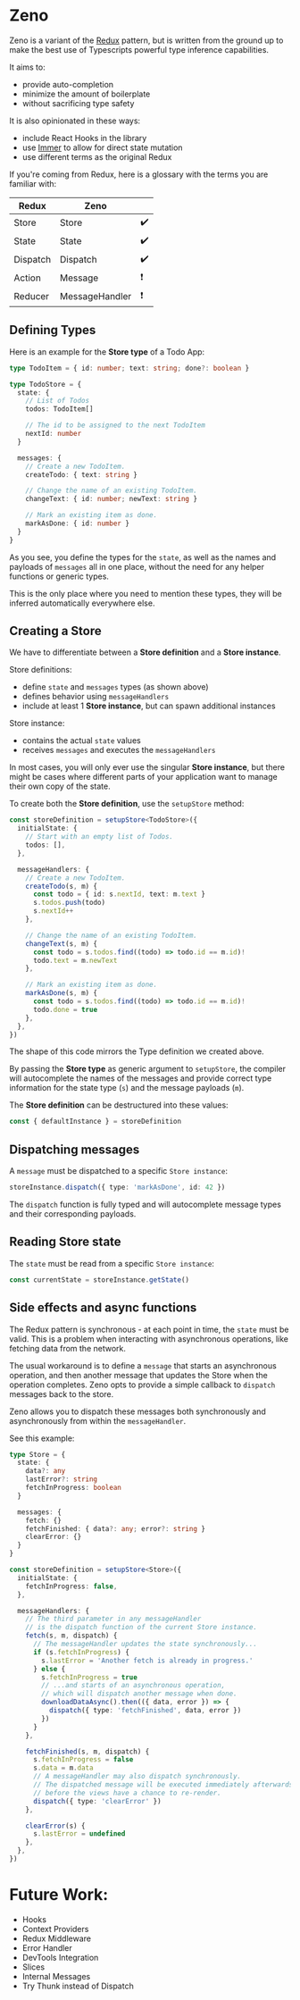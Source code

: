 # Zeno

Zeno is a variant of the [Redux](https://github.com/reduxjs/redux) pattern, but is written from the ground up to make the best use of Typescripts powerful type inference capabilities.

It aims to:

- provide auto-completion
- minimize the amount of boilerplate
- without sacrificing type safety

It is also opinionated in these ways:

- include React Hooks in the library
- use [Immer](https://github.com/immerjs/immer) to allow for direct state mutation
- use different terms as the original Redux

If you're coming from Redux, here is a glossary with the terms you are familiar with:

| Redux    | Zeno           |     |
| -------- | -------------- | --- |
| Store    | Store          | ✔️  |
| State    | State          | ✔️  |
| Dispatch | Dispatch       | ✔️  |
| Action   | Message        | ❗  |
| Reducer  | MessageHandler | ❗  |

## Defining Types

Here is an example for the **Store type** of a Todo App:

```ts
type TodoItem = { id: number; text: string; done?: boolean }

type TodoStore = {
  state: {
    // List of Todos
    todos: TodoItem[]

    // The id to be assigned to the next TodoItem
    nextId: number
  }

  messages: {
    // Create a new TodoItem.
    createTodo: { text: string }

    // Change the name of an existing TodoItem.
    changeText: { id: number; newText: string }

    // Mark an existing item as done.
    markAsDone: { id: number }
  }
}
```

As you see, you define the types for the `state`, as well as the names and payloads of `messages` all in one place, without the need for any helper functions or generic types.

This is the only place where you need to mention these types, they will be inferred automatically everywhere else.

## Creating a Store

We have to differentiate between a **Store definition** and a **Store instance**.

Store definitions:

- define `state` and `messages` types (as shown above)
- defines behavior using `messageHandlers`
- include at least 1 **Store instance**, but can spawn additional instances

Store instance:

- contains the actual `state` values
- receives `messages` and executes the `messageHandlers`

In most cases, you will only ever use the singular **Store instance**, but there might be cases where different parts of your application want to manage their own copy of the state.

To create both the **Store definition**, use the `setupStore` method:

```ts
const storeDefinition = setupStore<TodoStore>({
  initialState: {
    // Start with an empty list of Todos.
    todos: [],
  },

  messageHandlers: {
    // Create a new TodoItem.
    createTodo(s, m) {
      const todo = { id: s.nextId, text: m.text }
      s.todos.push(todo)
      s.nextId++
    },

    // Change the name of an existing TodoItem.
    changeText(s, m) {
      const todo = s.todos.find((todo) => todo.id == m.id)!
      todo.text = m.newText
    },

    // Mark an existing item as done.
    markAsDone(s, m) {
      const todo = s.todos.find((todo) => todo.id == m.id)!
      todo.done = true
    },
  },
})
```

The shape of this code mirrors the Type definition we created above.

By passing the **Store type** as generic argument to `setupStore`, the compiler will autocomplete the names of the messages and provide correct type information for the state type (`s`) and the message payloads (`m`).

The **Store definition** can be destructured into these values:

```ts
const { defaultInstance } = storeDefinition
```

## Dispatching messages

A `message` must be dispatched to a specific `Store instance`:

```ts
storeInstance.dispatch({ type: 'markAsDone', id: 42 })
```

The `dispatch` function is fully typed and will autocomplete message types and their corresponding payloads.

## Reading Store state

The `state` must be read from a specific `Store instance`:

```ts
const currentState = storeInstance.getState()
```

## Side effects and async functions

The Redux pattern is synchronous - at each point in time, the `state` must be valid. This is a problem when interacting with asynchronous operations, like fetching data from the network.

The usual workaround is to define a `message` that starts an asynchronous operation, and then another message that updates the Store when the operation completes. Zeno opts to provide a simple callback to `dispatch` messages back to the store.

Zeno allows you to dispatch these messages both synchronously and asynchronously from within the `messageHandler`.

See this example:

```ts
type Store = {
  state: {
    data?: any
    lastError?: string
    fetchInProgress: boolean
  }

  messages: {
    fetch: {}
    fetchFinished: { data?: any; error?: string }
    clearError: {}
  }
}

const storeDefinition = setupStore<Store>({
  initialState: {
    fetchInProgress: false,
  },

  messageHandlers: {
    // The third parameter in any messageHandler
    // is the dispatch function of the current Store instance.
    fetch(s, m, dispatch) {
      // The messageHandler updates the state synchronously...
      if (s.fetchInProgress) {
        s.lastError = 'Another fetch is already in progress.'
      } else {
        s.fetchInProgress = true
        // ...and starts of an asynchronous operation,
        // which will dispatch another message when done.
        downloadDataAsync().then(({ data, error }) => {
          dispatch({ type: 'fetchFinished', data, error })
        })
      }
    },

    fetchFinished(s, m, dispatch) {
      s.fetchInProgress = false
      s.data = m.data
      // A messageHandler may also dispatch synchronously.
      // The dispatched message will be executed immediately afterwards,
      // before the views have a chance to re-render.
      dispatch({ type: 'clearError' })
    },

    clearError(s) {
      s.lastError = undefined
    },
  },
})
```

# Future Work:

- Hooks
- Context Providers
- Redux Middleware
- Error Handler
- DevTools Integration
- Slices
- Internal Messages
- Try Thunk instead of Dispatch
